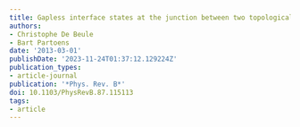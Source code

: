 ```yaml
---
title: Gapless interface states at the junction between two topological insulators
authors:
- Christophe De Beule
- Bart Partoens
date: '2013-03-01'
publishDate: '2023-11-24T01:37:12.129224Z'
publication_types:
- article-journal
publication: '*Phys. Rev. B*'
doi: 10.1103/PhysRevB.87.115113
tags:
- article
---
```

